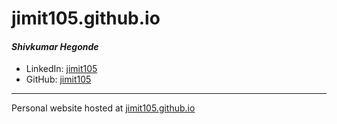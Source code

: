 # jimit105.github.io

#### *Shivkumar Hegonde*

* LinkedIn: [jimit105](https://in.linkedin.com/in/jimit105 "LinkedIn Profile")
* GitHub: [jimit105](https://github.com/jimit105 "GitHub Profile")
---
Personal website hosted at [jimit105.github.io](https://jimit105.github.io/?utm_source=github&utm_medium=readme)

